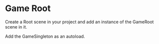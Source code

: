 # Game Root

Create a Root scene in your project and add an instance of the GameRoot scene in it.

Add the GameSingleton as an autoload.
